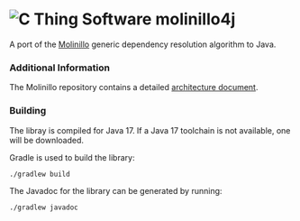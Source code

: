 # ![C Thing Software](https://www.cthing.com/branding/CThingSoftware-57x60.png "C Thing Software") molinillo4j

A port of the [Molinillo](https://github.com/CocoaPods/Molinillo/) generic dependency resolution algorithm to Java.

### Additional Information
The Molinillo repository contains a detailed
[architecture document](https://github.com/CocoaPods/Molinillo/blob/master/ARCHITECTURE.md).

### Building
The libray is compiled for Java 17. If a Java 17 toolchain is not available, one will be downloaded.

Gradle is used to build the library:
```bash
./gradlew build
```
The Javadoc for the library can be generated by running:
```bash
./gradlew javadoc
```

